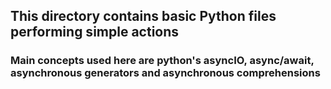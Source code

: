 ## This directory contains basic Python files performing simple actions

### Main concepts used here are python's asyncIO, async/await, asynchronous generators and asynchronous comprehensions